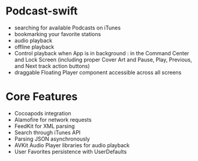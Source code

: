 # Podcast-swift

- searching for available Podcasts on iTunes
- bookmarking your favorite stations
- audio playback
- offline playback
- Control playback when App is in background : in the Command Center and Lock Screen (including proper Cover Art and Pause, Play, Previous, and Next track action buttons)
- draggable Floating Player component accessible across all screens

# Core Features

- Cocoapods integration
- Alamofire for network requests 
- FeedKit for XML parsing
- Search through iTunes API
- Parsing JSON asynchronously
- AVKit Audio Player libraries for audio playback
- User Favorites persistence with UserDefaults
